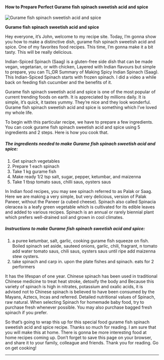            

#### How to Prepare Perfect Gurame fish spinach sweetish acid and spice

![Gurame fish spinach sweetish acid and spice](https://img-global.cpcdn.com/recipes/57723266/751x532cq70/gurame-fish-spinach-sweetish-acid-and-spice-recipe-main-photo.jpg)

**Gurame fish spinach sweetish acid and spice**

Hey everyone, it’s John, welcome to my recipe site. Today, I’m gonna show you how to make a distinctive dish, gurame fish spinach sweetish acid and spice. One of my favorites food recipes. This time, I’m gonna make it a bit tasty. This will be really delicious.

Indian-Spiced Spinach (Saag) is a gluten-free side dish that can be made vegan, vegetarian, or with chicken, Layered with Indian flavours but simple to prepare, you can TL;DR Summary of Making Spicy Indian Spinach (Saag). This Indian-Spiced Spinach starts with frozen spinach. I did a video a while back on feeding fish cucumber and the benefits of it.

Gurame fish spinach sweetish acid and spice is one of the most popular of current trending foods on earth. It is appreciated by millions daily. It is simple, it’s quick, it tastes yummy. They’re nice and they look wonderful. Gurame fish spinach sweetish acid and spice is something which I’ve loved my whole life.

To begin with this particular recipe, we have to prepare a few ingredients. You can cook gurame fish spinach sweetish acid and spice using 5 ingredients and 2 steps. Here is how you cook that.

##### The ingredients needed to make Gurame fish spinach sweetish acid and spice:

1.  Get spinach vegetables
2.  Prepare 1 each spinach
3.  Take 1 kg gurame fish
4.  Make ready 1/2 tsp salt, sugar, pepper, ketumbar, and maizenna
5.  Take 1 tbsp tomato saus, chilli saus, oysters saus

In Indian food recipes, you may see spinach referred to as Palak or Saag. Here we are making a very simple, but very delicious, version of Palak Paneer, without the Paneer (a cubed cheese). Spinach also called Spinacia oleracea is a leafy green vegetable which is cultivated for its edible leaves and added to various recipes. Spinach is an annual or rarely biennial plant which prefers well-drained soil and grown in cool climates.

##### Instructions to make Gurame fish spinach sweetish acid and spice:

1.  a puree ketumbar, salt, garlic, cooking gurame fish squeeze on fish. Boiled spinach set aside, sauteed onions, garlic, chili, fragrant, n tomato add water tomato saus, chili saus, oysters saus until ripe add maizenna stew oysters.
2.  take spinach and carp in. upon the plate fishes and spinach. eats for 2 performers

It has the lifespan of one year. Chinese spinach has been used in traditional Chinese medicine to treat heat stroke, detoxify the body and Because this variety of spinach is high in nitrates, potassium and oxalic acids, it is advised not to Chinese spinach is believed to have been consumed by the Mayans, Aztecs, Incas and referred. Detailed nutritional values of Spinach, raw natural. When selecting Spinach for homemade baby food, try to purchase fresh whenever possible. You may also purchase bagged fresh spinach if you prefer.

So that’s going to wrap this up for this special food gurame fish spinach sweetish acid and spice recipe. Thanks so much for reading. I am sure that you will make this at home. There is gonna be more interesting food at home recipes coming up. Don’t forget to save this page on your browser, and share it to your family, colleague and friends. Thank you for reading. Go on get cooking!

* * *